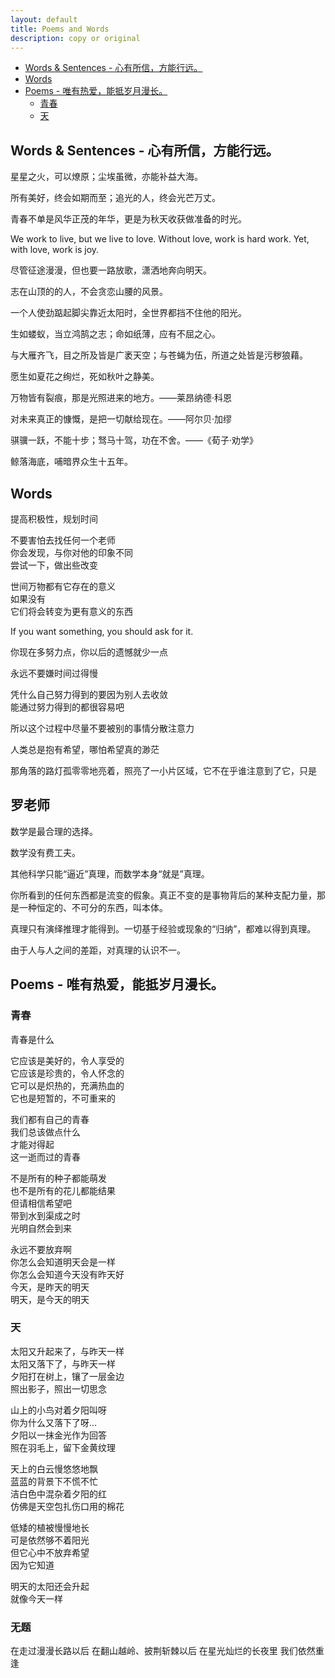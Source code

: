 ```yaml
---
layout: default
title: Poems and Words
description: copy or original
---
```


<!-- @import "[TOC]" {cmd="toc" depthFrom=1 depthTo=6 orderedList=false} -->

<!-- code_chunk_output -->

- [Words & Sentences - 心有所信，方能行远。](#words--sentences---心有所信方能行远)
- [Words](#words)
- [Poems - 唯有热爱，能抵岁月漫长。](#poems---唯有热爱能抵岁月漫长)
  - [青春](#青春)
  - [天](#天)

<!-- /code_chunk_output -->


## Words & Sentences - 心有所信，方能行远。

星星之火，可以燎原；尘埃虽微，亦能补益大海。

所有美好，终会如期而至；追光的人，终会光芒万丈。

青春不单是风华正茂的年华，更是为秋天收获做准备的时光。

We work to live, but we live to love. Without love, work is hard work. Yet, with love, work is joy.

尽管征途漫漫，但也要一路放歌，潇洒地奔向明天。

志在山顶的的人，不会贪恋山腰的风景。

一个人使劲踮起脚尖靠近太阳时，全世界都挡不住他的阳光。

生如蝼蚁，当立鸿鹄之志；命如纸薄，应有不屈之心。

与大雁齐飞，目之所及皆是广袤天空；与苍蝇为伍，所道之处皆是污秽狼藉。

愿生如夏花之绚烂，死如秋叶之静美。

万物皆有裂痕，那是光照进来的地方。——莱昂纳德·科恩

对未来真正的慷慨，是把一切献给现在。——阿尔贝·加缪

骐骥一跃，不能十步；驽马十驾，功在不舍。——《荀子·劝学》

鲸落海底，哺暗界众生十五年。

## Words

提高积极性，规划时间<br>

不要害怕去找任何一个老师<br>
你会发现，与你对他的印象不同<br>
尝试一下，做出些改变<br>

世间万物都有它存在的意义<br>
如果没有<br>
它们将会转变为更有意义的东西<br>

If you want something, you should ask for it.<br>

你现在多努力点，你以后的遗憾就少一点<br>

永远不要嫌时间过得慢<br>

凭什么自己努力得到的要因为别人去收敛<br>
能通过努力得到的都很容易吧<br>

所以这个过程中尽量不要被别的事情分散注意力<br>

人类总是抱有希望，哪怕希望真的渺茫<br>

那角落的路灯孤零零地亮着，照亮了一小片区域，它不在乎谁注意到了它，只是<br>

## 罗老师

数学是最合理的选择。

数学没有费工夫。

其他科学只能“逼近”真理，而数学本身“就是”真理。

你所看到的任何东西都是流变的假象。真正不变的是事物背后的某种支配力量，那是一种恒定的、不可分的东西，叫本体。

真理只有演绎推理才能得到。一切基于经验或现象的“归纳”，都难以得到真理。

由于人与人之间的差距，对真理的认识不一。

## Poems - 唯有热爱，能抵岁月漫长。

### 青春

青春是什么<br>

它应该是美好的，令人享受的<br>
它应该是珍贵的，令人怀念的<br>
它可以是炽热的，充满热血的<br>
它也是短暂的，不可重来的<br>

我们都有自己的青春<br>
我们总该做点什么<br>
才能对得起<br>
这一逝而过的青春<br>

不是所有的种子都能萌发<br>
也不是所有的花儿都能结果<br>
但请相信希望吧<br>
带到水到渠成之时<br>
光明自然会到来<br>

永远不要放弃啊<br>
你怎么会知道明天会是一样<br>
你怎么会知道今天没有昨天好<br>
今天，是昨天的明天<br>
明天，是今天的明天<br>

### 天

太阳又升起来了，与昨天一样<br>
太阳又落下了，与昨天一样<br>
夕阳打在树上，镶了一层金边<br>
照出影子，照出一切思念<br>

山上的小鸟对着夕阳叫呀<br>
你为什么又落下了呀...<br>
夕阳以一抹金光作为回答<br>
照在羽毛上，留下金黄纹理<br>

天上的白云慢悠悠地飘<br>
蓝蓝的背景下不慌不忙<br>
洁白色中混杂着夕阳的红<br>
仿佛是天空包扎伤口用的棉花<br>

低矮的植被慢慢地长<br>
可是依然够不着阳光<br>
但它心中不放弃希望<br>
因为它知道<br>

明天的太阳还会升起<br>
就像今天一样<br>

### 无题

在走过漫漫长路以后
在翻山越岭、披荆斩棘以后
在星光灿烂的长夜里
我们依然重逢